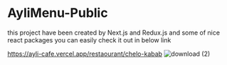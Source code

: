 # AyliMenu-Public
this project have been created by Next.js  and Redux.js and some of nice react packages 
you can easily check it out in below link 

https://ayli-cafe.vercel.app/restaourant/chelo-kabab
![download (2)](https://user-images.githubusercontent.com/78684780/197403276-54234365-7e59-4c5f-a912-5b580a26c385.jpg)
